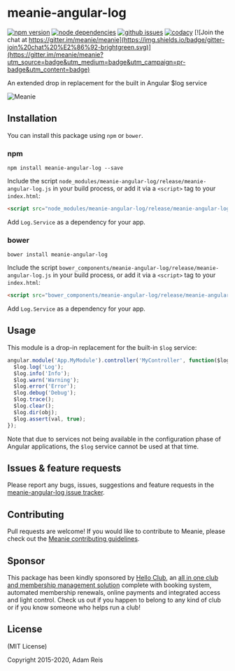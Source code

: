# meanie-angular-log

[![npm version](https://img.shields.io/npm/v/meanie-angular-log.svg)](https://www.npmjs.com/package/meanie-angular-log)
[![node dependencies](https://david-dm.org/meanie/angular-log.svg)](https://david-dm.org/meanie/angular-log)
[![github issues](https://img.shields.io/github/issues/meanie/angular-log.svg)](https://github.com/meanie/angular-log/issues)
[![codacy](https://img.shields.io/codacy/4e1e3e31e0ed44759bea0cac8ef22d76.svg)](https://www.codacy.com/app/meanie/angular-log)
[![Join the chat at https://gitter.im/meanie/meanie](https://img.shields.io/badge/gitter-join%20chat%20%E2%86%92-brightgreen.svg)](https://gitter.im/meanie/meanie?utm_source=badge&utm_medium=badge&utm_campaign=pr-badge&utm_content=badge)

An extended drop in replacement for the built in Angular $log service

![Meanie](https://raw.githubusercontent.com/meanie/meanie/master/meanie-logo-full.png)

## Installation

You can install this package using `npm` or `bower`.

### npm

```shell
npm install meanie-angular-log --save
```

Include the script `node_modules/meanie-angular-log/release/meanie-angular-log.js` in your build process, or add it via a `<script>` tag to your `index.html`:

```html
<script src="node_modules/meanie-angular-log/release/meanie-angular-log.js"></script>
```

Add `Log.Service` as a dependency for your app.

### bower

```shell
bower install meanie-angular-log
```

Include the script `bower_components/meanie-angular-log/release/meanie-angular-log.js` in your build process, or add it via a `<script>` tag to your `index.html`:

```html
<script src="bower_components/meanie-angular-log/release/meanie-angular-log.js"></script>
```

Add `Log.Service` as a dependency for your app.

## Usage

This module is a drop-in replacement for the built-in `$log` service:

```js
angular.module('App.MyModule').controller('MyController', function($log) {
  $log.log('Log');
  $log.info('Info');
  $log.warn('Warning');
  $log.error('Error');
  $log.debug('Debug');
  $log.trace();
  $log.clear();
  $log.dir(obj);
  $log.assert(val, true);
});
```

Note that due to services not being available in the configuration phase of Angular applications, the `$log` service cannot be used at that time.

## Issues & feature requests

Please report any bugs, issues, suggestions and feature requests in the [meanie-angular-log issue tracker](https://github.com/meanie/angular-log/issues).

## Contributing

Pull requests are welcome! If you would like to contribute to Meanie, please check out the [Meanie contributing guidelines](https://github.com/meanie/meanie/blob/master/CONTRIBUTING.md).

## Sponsor

This package has been kindly sponsored by [Hello Club](https://helloclub.com?source=meanie), an [all in one club and membership management solution](https://helloclub.com?source=meanie) complete with booking system, automated membership renewals, online payments and integrated access and light control. Check us out if you happen to belong to any kind of club or if you know someone who helps run a club!

## License

(MIT License)

Copyright 2015-2020, Adam Reis
